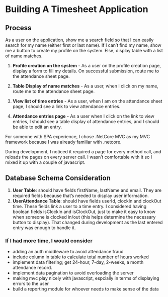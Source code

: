 # Building A Timesheet Application

## Process
As a user on the application, show me a search field so that I can easily search for my name (either first or last name). If I can’t find my name, show me a button to create my profile on the system. Else, display table with a list of name matches.

1. **Profile creation on the system** -  As a user on the profile creation page, display a form to fill my details. On successful submission, route me to the attendance sheet page. 

2. **Table Display of name matches** - As a user, when I click on my name, route me to the attendance sheet page.

3. **View list of time entries** - As a user, when I am on the attendance sheet page, I should see a link to view attendance entries. 

4. **Attendance entries page** - As a user when I click on the link to view entries, I should see a table display of attendance entries, and I should be able to edit an entry.

For someone with SPA experience, I chose .NetCore MVC as my MVC framework because I was already familiar with .netcore.

During development, I noticed it required a page for every method call, and reloads the pages on every server call. I wasn’t comfortable with it so I mixed it up with a couple of javascript.


## Database Schema Consideration
1. **User Table**: should have fields firstName, lastName and email. They are required fields because that’s needed to display user information. 
2. **UserAttendance Table**: should have fields userId, clockIn and clockOut time. These fields link a user to a time entry. I considered having boolean fields isClockIn and isClockOut, just to make it easy to know when someone is clocked in/out (this helps determine the necessary button to display). That changed during development as the last entered entry was enough to handle it. 

### If I had more time, I would consider
- adding an auth middleware to avoid attendance fraud
- include column in table to calculate total number of hours worked
- implement data filtering; get 24-hour, 7-day, 2-weeks, a month attendance record.
- implement data pagination to avoid overloading the server
- making mvc play nicely with javascript, espcially in terms of displaying errors to the user
- build a reporting module for whoever needs to make sense of the data